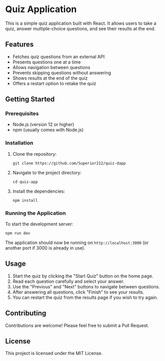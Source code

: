 # Quiz Application

This is a simple quiz application built with React. It allows users to take a quiz, answer multiple-choice questions, and see their results at the end.

## Features

- Fetches quiz questions from an external API
- Presents questions one at a time
- Allows navigation between questions
- Prevents skipping questions without answering
- Shows results at the end of the quiz
- Offers a restart option to retake the quiz

## Getting Started

### Prerequisites

- Node.js (version 12 or higher)
- npm (usually comes with Node.js)

### Installation

1. Clone the repository:

   ```
   git clone https://github.com/Superior212/quiz-dapp
   ```

2. Navigate to the project directory:

   ```
   cd quiz-app
   ```

3. Install the dependencies:
   ```
   npm install
   ```

### Running the Application

To start the development server:

```
npm run dev
```

The application should now be running on `http://localhost:3000` (or another port if 3000 is already in use).

## Usage

1. Start the quiz by clicking the "Start Quiz" button on the home page.
2. Read each question carefully and select your answer.
3. Use the "Previous" and "Next" buttons to navigate between questions.
4. After answering all questions, click "Finish" to see your results.
5. You can restart the quiz from the results page if you wish to try again.

## Contributing

Contributions are welcome! Please feel free to submit a Pull Request.

## License

This project is licensed under the MIT License.
